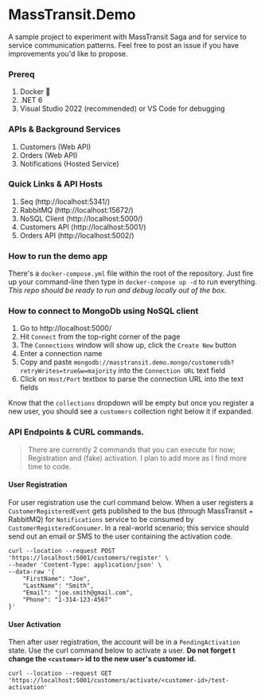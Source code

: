 # MassTransit.Demo

A sample project to experiment with MassTransit Saga and for service to service communication patterns. Feel free to post an issue if you have improvements you'd like to propose.

### Prereq

1. Docker 🐋
2. .NET 6
3. Visual Studio 2022 (recommended) or VS Code for debugging

### APIs & Background Services

1. Customers (Web API)
2. Orders (Web API)
3. Notifications (Hosted Service)

### Quick Links & API Hosts

1. Seq (http://localhost:5341/)
2. RabbitMQ (http://localhost:15672/)
3. NoSQL Client (http://localhost:5000/)
4. Customers API (http://localhost:5001/)
5. Orders API (http://localhost:5002/)

### How to run the demo app

There's a `docker-compose.yml` file within the root of the repository. Just fire up your command-line then type in `docker-compose up -d` to run everything. _This repo should be ready to run and debug locally out of the box._

### How to connect to MongoDb using NoSQL client

1. Go to http://localhost:5000/
2. Hit `Connect` from the top-right corner of the page
3. The `Connections` window will show up, click the `Create New` button
4. Enter a connection name
5. Copy and paste `mongodb://masstransit.demo.mongo/customersdb?retryWrites=true&w=majority` into the `Connection URL` text field
6. Click on `Host/Port` textbox to parse the connection URL into the text fields

Know that the `collections` dropdown will be empty but once you register a new user, you should see a `customers` collection right below it if expanded.

### API Endpoints & CURL commands.

> There are currently 2 commands that you can execute for now; Registration and (fake) activation. I plan to add more as I find more time to code.

#### User Registration

For user registration use the curl command below. When a user registers a `CustomerRegisteredEvent` gets published to the bus (through MassTransit + RabbitMQ) for `Notifications` service to be consumed by `CustomerRegisteredConsumer`. In a real-world scenario; this service should send out an email or SMS to the user containing the activation code.

```
curl --location --request POST 'https://localhost:5001/customers/register' \
--header 'Content-Type: application/json' \
--data-raw '{
    "FirstName": "Joe",
    "LastName": "Smith",
    "Email": "joe.smith@gmail.com",
    "Phone": "1-314-123-4567"
}'
```

#### User Activation

Then after user registration, the account will be in a `PendingActivation` state. Use the curl command below to activate a user. **Do not forget t change the `<customer>` id to the new user's customer id.**

```
curl --location --request GET 'https://localhost:5001/customers/activate/<customer-id>/test-activation'
```
